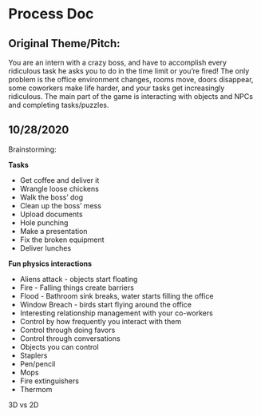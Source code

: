 # Process Doc

## Original Theme/Pitch: 
You are an intern with a crazy boss, and have to accomplish every ridiculous task he asks you to do in the time limit or you’re fired! The only problem is the office environment changes, rooms move, doors disappear, some coworkers make life harder, and your tasks get increasingly ridiculous. The main part of the game is interacting with objects and NPCs and completing tasks/puzzles. 

## 10/28/2020
Brainstorming:

**Tasks**
-   Get coffee and deliver it
-   Wrangle loose chickens
-   Walk the boss’ dog
-   Clean up the boss’ mess
-   Upload documents
-   Hole punching
-   Make a presentation
-   Fix the broken equipment
-   Deliver lunches

**Fun physics interactions**
-   Aliens attack - objects start floating
-   Fire - Falling things create barriers
-   Flood - Bathroom sink breaks, water starts filling the office
-   Window Breach - birds start flying around the office
-   Interesting relationship management with your co-workers
-   Control by how frequently you interact with them
-   Control through doing favors
-   Control through conversations
-   Objects you can control
-   Staplers
-   Pen/pencil
-   Mops
-   Fire extinguishers
-   Thermom
    

3D vs 2D
